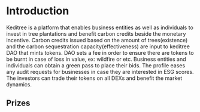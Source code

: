 # Introduction

Keditree is a platform that enables business entities as well as individuals to invest in tree plantations and benefit carbon credits beside the monetary incentive. Carbon credits issued based on the amount of trees(existence) and the carbon sequestration capacity(effectiveness) are input to keditree DAO that mints tokens. DAO sets a fee in order to ensure there are tokens to be burnt in case of loss in value, ex: wildfire or etc.
Business entities and individuals can obtain a green pass to place their bids. The profile eases any audit requests for businesses in case they are interested in ESG scores.
The investors can trade their tokens on all DEXs and benefit the market dynamics.

## Prizes
